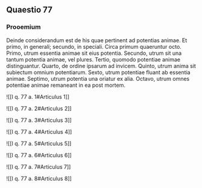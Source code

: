 ## Quaestio 77

### Prooemium

Deinde considerandum est de his quae pertinent ad potentias animae. Et primo, in generali; secundo, in speciali. Circa primum quaeruntur octo. Primo, utrum essentia animae sit eius potentia. Secundo, utrum sit una tantum potentia animae, vel plures. Tertio, quomodo potentiae animae distinguantur. Quarto, de ordine ipsarum ad invicem. Quinto, utrum anima sit subiectum omnium potentiarum. Sexto, utrum potentiae fluant ab essentia animae. Septimo, utrum potentia una oriatur ex alia. Octavo, utrum omnes potentiae animae remaneant in ea post mortem.

![[I q. 77 a. 1#Articulus 1]]

![[I q. 77 a. 2#Articulus 2]]

![[I q. 77 a. 3#Articulus 3]]

![[I q. 77 a. 4#Articulus 4]]

![[I q. 77 a. 5#Articulus 5]]

![[I q. 77 a. 6#Articulus 6]]

![[I q. 77 a. 7#Articulus 7]]

![[I q. 77 a. 8#Articulus 8]]

